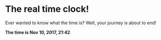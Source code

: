 # The real time clock!

Ever wanted to know what the time is? Well, your journey is about to end!

**The time is Nov 10, 2017, 21:42**